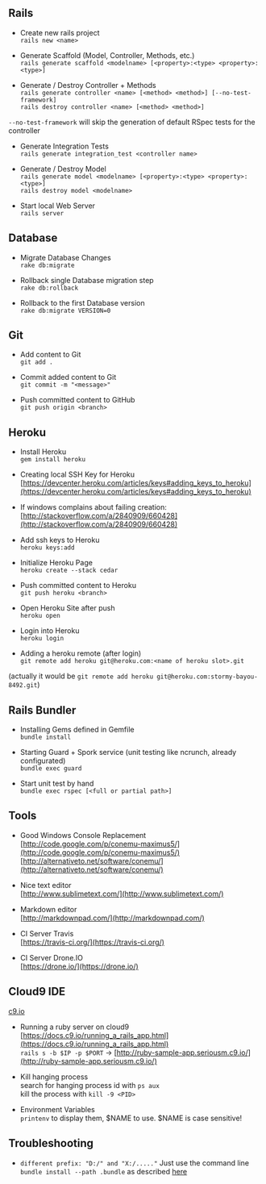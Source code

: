 ## Rails

- Create new rails project  
`rails new <name>`

- Generate Scaffold (Model, Controller, Methods, etc.)  
`rails generate scaffold <modelname> [<property>:<type> <property>:<type>]`

- Generate / Destroy Controller + Methods  
`rails generate controller <name> [<method> <method>] [--no-test-framework]`  
`rails destroy controller <name> [<method> <method>]`

`--no-test-framework` will skip the generation of default RSpec tests for the controller

- Generate Integration Tests  
`rails generate integration_test <controller name>`

- Generate / Destroy Model  
`rails generate model <modelname> [<property>:<type> <property>:<type>]`  
`rails destroy model <modelname>`

- Start local Web Server  
`rails server`

## Database

- Migrate Database Changes  
`rake db:migrate`

- Rollback single Database migration step  
`rake db:rollback`

- Rollback to the first Database version  
`rake db:migrate VERSION=0`

## Git

- Add content to Git  
`git add .`

- Commit added content to Git  
`git commit -m "<message>"`

- Push committed content to GitHub  
`git push origin <branch>`

## Heroku

- Install Heroku  
`gem install heroku`

- Creating local SSH Key for Heroku  
[https://devcenter.heroku.com/articles/keys#adding_keys_to_heroku](https://devcenter.heroku.com/articles/keys#adding_keys_to_heroku)  
 - If windows complains about failing creation:  
[http://stackoverflow.com/a/2840909/660428](http://stackoverflow.com/a/2840909/660428)

- Add ssh keys to Heroku  
`heroku keys:add`

- Initialize Heroku Page  
`heroku create --stack cedar`

- Push committed content to Heroku  
`git push heroku <branch>`

- Open Heroku Site after push  
`heroku open`

- Login into Heroku  
`heroku login`

- Adding a heroku remote (after login)  
`git remote add heroku git@heroku.com:<name of heroku slot>.git`

(actually it would be `git remote add heroku git@heroku.com:stormy-bayou-8492.git`)

## Rails Bundler

- Installing Gems defined in Gemfile  
`bundle install`

- Starting Guard + Spork service (unit testing like ncrunch, already configurated)  
`bundle exec guard`

- Start unit test by hand  
`bundle exec rspec [<full or partial path>]`

## Tools

- Good Windows Console Replacement  
[http://code.google.com/p/conemu-maximus5/](http://code.google.com/p/conemu-maximus5/) [http://alternativeto.net/software/conemu/](http://alternativeto.net/software/conemu/)

- Nice text editor  
[http://www.sublimetext.com/](http://www.sublimetext.com/)

- Markdown editor  
[http://markdownpad.com/](http://markdownpad.com/)

- CI Server Travis  
[https://travis-ci.org/](https://travis-ci.org/)

- CI Server Drone.IO  
[https://drone.io/](https://drone.io/)

## Cloud9 IDE   
[c9.io](https://c9.io/)

- Running a ruby server on cloud9  
[https://docs.c9.io/running_a_rails_app.html](https://docs.c9.io/running_a_rails_app.html)  
`rails s -b $IP -p $PORT` -> [http://ruby-sample-app.seriousm.c9.io/](http://ruby-sample-app.seriousm.c9.io/)

- Kill hanging process  
search for hanging process id with `ps aux`  
kill the process with `kill -9 <PID>`

- Environment Variables  
`printenv` to display them, $NAME to use. $NAME is case sensitive!

## Troubleshooting

- `different prefix: "D:/" and "X:/....."`
Just use the command line `bundle install --path .bundle` as described [here](https://github.com/thomas-mcdonald/bootstrap-sass/issues/96#issuecomment-7355131)  
